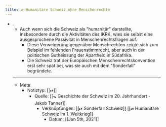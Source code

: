 ```yaml
---
title: ⏯ Humanitäre Schweiz ohne Menschenrechte
---
```


- .
	- Auch wenn sich die Schweiz als "humanitär" darstellte, insbesondere durch die Aktivitäten des IKRK, wies sie selbst eine ausgesprochene Passivität in Menschenrechtsfragen auf.
		- Diese Verweigerung gegenüber Menschrechten zeigte sich zum Beispiel im fehlenden Frauenstimmrecht, aber auch in der politischen Gutheissung der Apartheid in Südafrika.
		- Die Schweiz trat der Europäischen Menschenrechtskonvention erst sehr spät bei, was sie auch mit dem "Sonderfall" begründete.
	- ---
	- Meta:
		- Notiztyp: [[⏯]]
			- Quelle: [[🚼 Geschichte der Schweiz im 20. Jahrhundert - Jakob Tanner]]
				- Verknüpfungen: [[⏯ Sonderfall Schweiz]] [[⏯ Humanitäre Schweiz im 1. Weltkrieg]]
					- Datum: [[Jan 5th, 2021]]